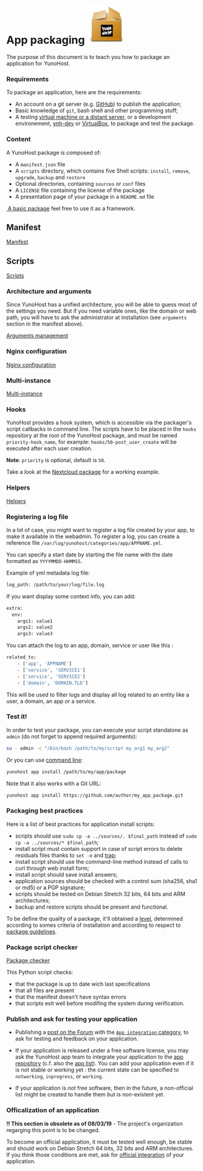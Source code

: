 # App packaging <img src="/images/yunohost_package.png" width=100/>

The purpose of this document is to teach you how to package an application for YunoHost.

### Requirements
To package an application, here are the requirements:
* An account on a git server (e.g. [GitHub](https://github.com/)) to publish the application;
* Basic knowledge of `git`, bash shell and other programming stuff;
* A testing [virtual machine or a distant server](/install_en), or a development environement, [ynh-dev](https://github.com/yunohost/ynh-dev) or [VirtualBox](/packaging_apps_virtualbox_fr), to package and test the package.

### Content
A YunoHost package is composed of:

* A `manifest.json` file
* A `scripts` directory, which contains five Shell scripts: `install`, `remove`, `upgrade`, `backup` and `restore`
* Optional directories, containing `sources` or `conf` files
* A `LICENSE` file containing the license of the package
* A presentation page of your package in a `README.md` file

<a class="btn btn-lg btn-default" href="https://github.com/YunoHost/example_ynh"> A basic package</a>
feel free to use it as a framework.

## Manifest
<a class="btn btn-lg btn-default" href="packaging_apps_manifest_en">Manifest</a>

## Scripts
<a class="btn btn-lg btn-default" href="packaging_apps_scripts_en">Scripts</a>

### Architecture and arguments
Since YunoHost has a unified architecture, you will be able to guess most of the settings you need. But if you need variable ones, like the domain or web path, you will have to ask the administrator at installation (see `arguments` section in the manifest above).

<a class="btn btn-lg btn-default" href="packaging_apps_arguments_management_en">Arguments management</a>

### Nginx configuration
<a class="btn btn-lg btn-default" href="packaging_apps_nginx_conf_en">Nginx configuration</a>

### Multi-instance
<a class="btn btn-lg btn-default" href="packaging_apps_multiinstance_en">Multi-instance</a>

### Hooks
YunoHost provides a hook system, which is accessible via the packager's script callbacks in command line.
The scripts have to be placed in the `hooks` repository at the root of the YunoHost package, and must be named `priority-hook_name`, for example: `hooks/50-post_user_create` will be executed after each user creation.

**Note**: `priority` is optional, default is `50`.

Take a look at the [Nextcloud package](https://github.com/YunoHost-Apps/nextcloud_ynh/) for a working example.

### Helpers
<a class="btn btn-lg btn-default" href="packaging_apps_helpers_en">Helpers</a>

### Registering a log file

In a lot of case, you might want to register a log file created by your app, to make it available in the webadmin. To register a log, you can create a reference file `/var/log/yunohost/categories/app/APPNAME.yml`.

You can specify a start date by starting the file name with the date formatted as `YYYYMMDD-HHMMSS`.

Example of yml metadata log file:
```bash
log_path: /path/to/your/log/file.log
```

If you want display some context info, you can add:
```bash
extra:
  env:
    args1: value1
    args2: value2
    args3: value3
```

You can attach the log to an app, domain, service or user like this :
```bash
related_to:
    - ['app', 'APPNAME']
    - ['service', 'SERVICE1']
    - ['service', 'SERVICE2']
    - ['domain', 'DOMAIN.TLD']
```

This will be used to filter logs and display all log related to an entity like a user, a domain, an app or a service.

### Test it!
In order to test your package, you can execute your script standalone as `admin` (do not forget to append required arguments):
```bash
su - admin -c "/bin/bash /path/to/my/script my_arg1 my_arg2"
```

Or you can use [command line](/commandline_en):
```bash
yunohost app install /path/to/my/app/package
```
Note that it also works with a Git URL:
```bash
yunohost app install https://github.com/author/my_app_package.git
```

### Packaging best practices
Here is a list of best practices for application install scripts:
* scripts should use `sudo cp -a ../sources/. $final_path` instead of `sudo cp -a ../sources/* $final_path`;
* install script must contain support in case of script errors to delete residuals files thanks to `set -e` and [trap](packaging_apps_trap_fr);
* install script should use the command-line method instead of calls to curl through web install form;
* install script should save install answers;
* application sources should be checked with a control sum (sha256, sha1 or md5) or a PGP signature;
* scripts should be tested on Debian Stretch 32 bits, 64 bits and ARM architectures;
* backup and restore scripts should be present and functional.

To be define the quality of a package, it'll obtained a [level](packaging_apps_levels_fr), determined according to somes criteria of installation and according to respect to [package guidelines](packaging_apps_guidelines_fr).

### Package script checker
<a class="btn btn-lg btn-default" href="https://github.com/YunoHost/package_checker">Package checker</a>

This Python script checks:
* that the package is up to date wich last specifications
* that all files are present
* that the manifest doesn't have syntax errors
* that scripts exit well before modifing the system during verification.

### Publish and ask for testing your application

* Publishing a [post on the Forum](https://forum.yunohost.org/) with the [`App integration` category](https://forum.yunohost.org/c/app-integration), to ask for testing and feedback on your application.

* If your application is released under a free software license, you may ask the YunoHost app team to integrate your application to the [app repository](https://github.com/YunoHost/apps) (c.f. also the [app list](apps_en)). You can add your application even if it is not stable or working yet : the current state can be specified to `notworking`, `inprogress`, or `working`.

* If your application is *not* free software, then in the future, a non-official list might be created to handle them but is non-existent yet.

### Officalization of an application

**!! This section is obsolete as of 08/03/19** - The project's organization regarging this point is to be changed.

To become an official application, it must be tested well enough, be stable and should work on Debian Stretch 64 bits, 32 bits and ARM architectures. If you think those conditions are met, ask for [official integration](https://github.com/YunoHost/apps) of your application.
